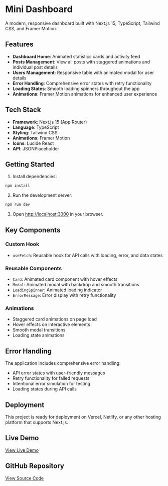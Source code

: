 # Mini Dashboard

A modern, responsive dashboard built with Next.js 15, TypeScript, Tailwind CSS, and Framer Motion.

## Features

- **Dashboard Home**: Animated statistics cards and activity feed
- **Posts Management**: View all posts with staggered animations and individual post details
- **Users Management**: Responsive table with animated modal for user details
- **Error Handling**: Comprehensive error states with retry functionality
- **Loading States**: Smooth loading spinners throughout the app
- **Animations**: Framer Motion animations for enhanced user experience

## Tech Stack

- **Framework**: Next.js 15 (App Router)
- **Language**: TypeScript
- **Styling**: Tailwind CSS
- **Animations**: Framer Motion
- **Icons**: Lucide React
- **API**: JSONPlaceholder

## Getting Started

1. Install dependencies:
```bash
npm install
```

2. Run the development server:
```bash
npm run dev
```

3. Open [http://localhost:3000](http://localhost:3000) in your browser.


## Key Components

### Custom Hook
- `useFetch`: Reusable hook for API calls with loading, error, and data states

### Reusable Components
- `Card`: Animated card component with hover effects
- `Modal`: Animated modal with backdrop and smooth transitions
- `LoadingSpinner`: Animated loading indicator
- `ErrorMessage`: Error display with retry functionality

### Animations
- Staggered card animations on page load
- Hover effects on interactive elements
- Smooth modal transitions
- Loading state animations

## Error Handling

The application includes comprehensive error handling:
- API error states with user-friendly messages
- Retry functionality for failed requests
- Intentional error simulation for testing
- Loading states during API calls

## Deployment

This project is ready for deployment on Vercel, Netlify, or any other hosting platform that supports Next.js.

## Live Demo

[View Live Demo](https://nextjs-mini-dashboard.vercel.app)

## GitHub Repository

[View Source Code](https://github.com/tanvir2911/nextjs-mini-dashboard)
